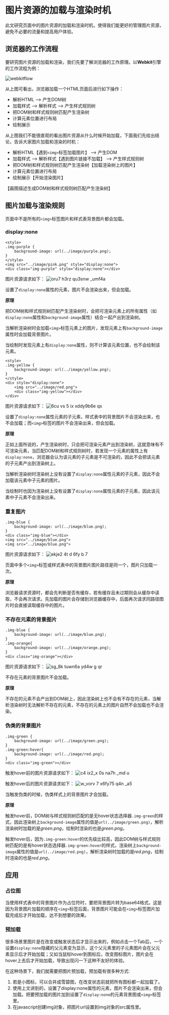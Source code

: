 # 图片资源的加载与渲染时机

此文研究页面中的图片资源的加载和渲染时机，使得我们能更好的管理图片资源，避免不必要的流量和提高用户体验。

## 浏览器的工作流程
要研究图片资源的加载和渲染，我们先要了解浏览器的工作原理。以**Webkit**引擎的工作流程为例：

![webkitflow](https://user-images.githubusercontent.com/9698086/26868233-de8d0f06-4b9a-11e7-8b35-0c6bfbe9871b.png)

从上图可看出，浏览器加载一个HTML页面后进行如下操作：

* 解析HTML —> 产生DOM树
* 加载样式 —> 解析样式 —> 产生样式规则树
* 把DOM树和样式规则树匹配产生渲染树
* 计算元素位置进行布局
* 绘制展示

从上图我们不能很直观的看出图片资源从什么时候开始加载，下面我们先给出结论，告诉大家图片加载和渲染的时机：

* 解析HTML【遇到`<img>`标签加载图片】 —> 产生DOM
* 加载样式 —> 解析样式【遇到图片链接不加载】 —> 产生样式规则树
* 把DOM树和样式规则树匹配产生渲染树【加载渲染树上的图片】
* 计算元素位置进行布局
* 绘制展示【开始渲染图片】

【画图描述生成DOM树和样式规则树匹配产生渲染树】

## 图片加载与渲染规则
页面中不是所有的`<img>`标签图片和样式表背景图片都会加载。

### **display:none**

```
<style>
.img-purple {
	background-image: url(../image/purple.png);
}
</style>
<img src="../image/pink.png" style="display:none">
<div class="img-purple" style="display:none"></div>
```
图片资源请求如下：
![oru7 h3rz qu3snw _umf4a](https://user-images.githubusercontent.com/9698086/27082582-f2380d3a-5077-11e7-9878-e218c8e0c04f.png)

设置了`display:none`属性的元素，图片不会渲染出来，但会加载。

**原理**

把DOM树和样式规则树匹配产生渲染树时，会把可渲染元素上的所有属性（如`display:none`属性和`background-image`属性）结合一起产出到渲染树。

当解析渲染树时会加载`<img>`标签元素上的图片，发现元素上有`background-image`属性时会加载背景图片。

当绘制时发现元素上有`display:none`属性，则不计算该元素位置，也不会绘制该元素。

```
<style>
.img-yellow {
	background-image: url(../image/yellow.png);
}
</style>
<div style="display:none">
	<img src="../image/red.png">
	<div class="img-yellow"></div>
</div>
```
图片资源请求如下：
![6cu vs 5 ix xddy9b6e qx](https://user-images.githubusercontent.com/9698086/27082391-18d9f472-5077-11e7-8618-1dab27fbef5d.png)

设置了`display:none`属性元素的子元素，样式表中的背景图片不会渲染出来，也不会加载；而`<img>`标签的图片不会渲染出来，但会加载。

**原理**

正如上面所说的，产生渲染树时，只会把可渲染元素产出到渲染树，这就意味有不可渲染元素，当匹配DOM树和样式规则树时，若发现一个元素的属性上有`display:none`，浏览器会认为该元素的子元素是不可渲染的，因此不会把该元素的子元素产出到渲染树上。

当解析渲染树时渲染树上没有设置了`display:none`属性元素的子元素，因此不会加载该元素中子元素的图片。

当绘制时也因为渲染树上没有设置了`display:none`属性元素的子元素，因此该元素中子元素不会渲染出来。

### 重复图片

```
.img-blue {
	background-image: url(../image/blue.png);
}
<div class="img-blue"></div>
<img src="../image/blue.png">
<img src="../image/blue.png">
```
图片资源请求如下：
![ekje2 4t d 6fy b 7](https://user-images.githubusercontent.com/9698086/27082367-0386e10c-5077-11e7-9ed5-7ade17ddb994.png)

页面中多个`<img>`标签或样式表中的背景图片图片路径是同一个，图片只加载一次。

**原理**

浏览器请求资源时，都会先判断是否有缓存，若有缓存且未过期则会从缓存中读取，不会再次请求。先加载的图片会存储到浏览器缓存中，后面再次请求同路径图片时会直接读取缓存中的图片。

### 不存在元素的背景图片
```
.img-blue {
	background-image: url(../image/blue.png);
}
.img-orange{
	background-image: url(../image/orange.png);
}
<div class="img-orange"></div>
```
图片资源请求如下：
![sg_8k tuwn6a yd4w g qr](https://user-images.githubusercontent.com/9698086/27082444-510752d6-5077-11e7-9d2a-5dee39ec0511.png)

不存在元素的背景图片不会加载。

**原理**

不存在的元素不会产出到DOM树上，因此渲染树上也不会有不存在的元素，当解析渲染树时无法解析不存在的元素，不存在的元素上的图片自然不会加载也不会渲染。

### 伪类的背景图片
```
.img-green {
	background-image: url(../image/green.png);
}
.img-green:hover{
	background-image: url(../image/red.png);
}
<div class="img-green"></div>
```
触发hover前的图片资源请求如下：
![c4 ix2_x 0s na7h _md u](https://user-images.githubusercontent.com/9698086/27082522-be2a30d6-5077-11e7-8edd-12da92cdd0e4.png)

触发hover后的图片资源请求如下：
![w_vorv 7 x6fy75 q4n _a5](https://user-images.githubusercontent.com/9698086/27082557-daca1d46-5077-11e7-91c0-48aa65d585aa.png)

当触发伪类的时候，伪类样式上的背景图片才会加载。

**原理**

触发hover前，DOM树与样式规则树匹配的是无hover状态选择器`.img-green`的样式，因此渲染树上`background-image`属性的值是`url(../image/green.png)`，解析渲染树时加载的是*green.png*，绘制时渲染的也是*green.png*。

触发hover后，因为`.img-green:hover`的优先级比较高，因此DOM树与样式规则树匹配的是有hover状态选择器`.img-green:hover`的样式，渲染树上`background-image`属性的值是`url(../image/red.png)`，解析渲染树时加载的是*red.png*，绘制时渲染的也是*red.png*。

## 应用

### 占位图

当使用样式表中的背景图片作为占位符时，要把背景图片转为base64格式。这是因为背景图片加载的顺序在`<img>`标签后面，背景图片可能会在`<img>`标签图片加载完成后才开始加载，达不到想要的效果。

### 预加载

很多场景里图片是在改变或触发状态后才显示出来的，例如点击一个Tab后，一个设置`display:none`隐藏的父元素变为显示，这个父元素里的子元素图片会在父元素显示后才开始加载；又如当鼠标hover到图标后，改变图标图片，图片会在hover上去后才开始加载，导致出现闪一下这种不友好的体验。

在这种场景下，我们就需要把图片预加载，预加载有很多种方式:
1. 若是小图标，可以合并成雪碧图，在改变状态前就把所有图标都一起加载了。
2. 使用上文讲到的，设置了display:none属性的元素，图片不会渲染出来，但会加载。把要预加载的图片加到设置了`display:none`的元素背景图或`<img>`标签里。
3. 在javascript创建img对象，把图片url设置到img对象的src属性里。